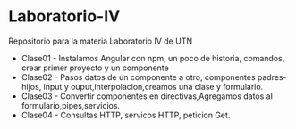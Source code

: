 # Laboratorio-IV
Repositorio para la materia Laboratorio IV de UTN
* Clase01 - Instalamos Angular con npm, un poco de historia, comandos, crear primer proyecto y un componente <br/>
* Clase02 - Pasos datos de un componente a otro, componentes padres-hijos, input y ouput,interpolacion,creamos una clase y formulario.
* Clase03 - Convertir componentes en directivas,Agregamos datos al formulario,pipes,servicios.
* Clase04 - Consultas HTTP, servicos HTTP, peticion Get. 
